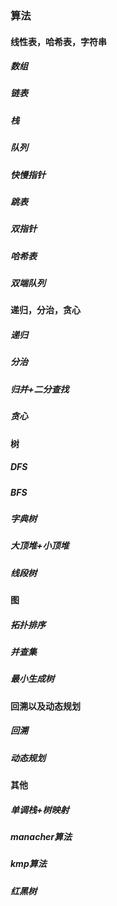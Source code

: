 ### 算法

#### 线性表，哈希表，字符串

##### 数组

##### 链表

##### 栈

##### 队列

##### 快慢指针

##### 跳表

##### 双指针

##### 哈希表

##### 双端队列

#### 递归，分治，贪心

##### 递归

##### 分治

##### 归并+二分查找

##### 贪心

#### 树

##### DFS

##### BFS

##### 字典树

##### 大顶堆+小顶堆

##### 线段树

#### 图

##### 拓扑排序

##### 并查集

##### 最小生成树

#### 回溯以及动态规划

##### 回溯

##### 动态规划

#### 其他

##### 单调栈+树映射

##### manacher算法

##### kmp算法

##### 红黑树